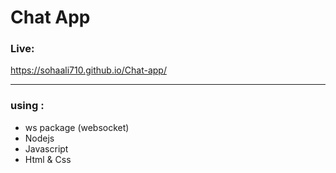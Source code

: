 # Chat App

### Live:  
https://sohaali710.github.io/Chat-app/

---------------------------------------
### using :
- ws package (websocket)
- Nodejs
- Javascript
- Html & Css
